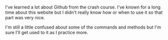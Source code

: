 I've learned a lot about Github from the crash course. I've known for a long time about this website but I didn't really know how or when to use it so that part was very nice.

I'm still a little confused about some of the commands and methods but I'm sure I'll get used to it as I practice more.
